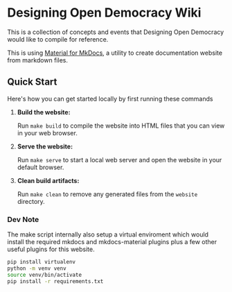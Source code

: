 # Designing Open Democracy Wiki

This is a collection of concepts and events that Designing Open Democracy would like to compile for reference.

This is using [Material for MkDocs](https://squidfunk.github.io/mkdocs-material/getting-started/), a utility to create documentation website from markdown files.

## Quick Start

Here's how you can get started locally by first running these commands

1. **Build the website:**

   Run `make build` to compile the website into HTML files that you can view in your web browser.

2. **Serve the website:**

   Run `make serve` to start a local web server and open the website in your default browser.

3. **Clean build artifacts:**

   Run `make clean` to remove any generated files from the `website` directory.

### Dev Note

The make script internally also setup a virtual enviroment which would install the required mkdocs and mkdocs-material plugins plus a few other useful plugins for this website. 

```bash
pip install virtualenv
python -m venv venv
source venv/bin/activate
pip install -r requirements.txt
```
